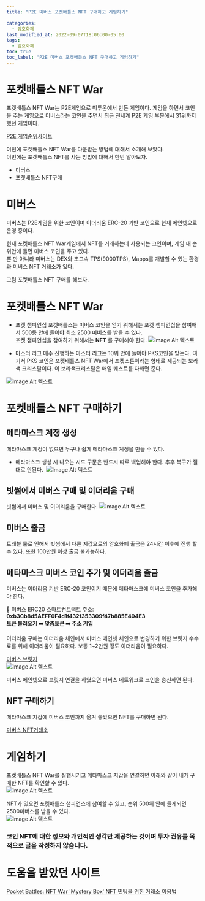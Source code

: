 ```yaml
---
title: "P2E 미버스 포켓배틀스 NFT 구매하고 게임하기"

categories:
  - 암호화폐
last_modified_at: 2022-09-07T18:06:00-05:00
tags:
  - 암호화폐
toc: true
toc_label: "P2E 미버스 포켓배틀스 NFT 구매하고 게임하기"
---
```


# 포켓배틀스 NFT War 
포켓배틀스 NFT War는 P2E게임으로 미투온에서 만든 게임이다. 
게임을 하면서 코인을 주는 게임으로 미버스라는 코인을 주면서 최근 전세계 P2E 게임 부분에서 31위까지 했던 게임이다.<br>

[P2E 게임순위사이트](https://playtoearn.net/blockchaingames)<br>

이전에 포켓배틀스 NFT War를 다운받는 방법에 대해서 소개해 보았다. <br>
이번에는 포켓배틀스 NFT를 사는 방법에 대해서 한번 알아보자.

- 미버스
- 포켓배틀스 NFT구매

# 미버스
미버스는 P2E게임을 위한 코인이며 이더리움 ERC-20 기반 코인으로 현재 메인넷으로 운영 중이다.<br>

현재 포켓배틀스 NFT War게임에서 NFT를 거래하는데 사용되는 코인이며, 게임 내 순위안에 들면 미버스 코인을 주고 있다. <br>
뿐 만 아니라 미버스는 DEX와 초고속 TPS(9000TPS), Mapps를 개발할 수 있는 환경과 미버스 NFT 거래소가 있다.<Br>

그럼 포켓배틀스 NFT 구매를 해보자.

# 포켓배틀스 NFT War

- 포켓 챔피언십
포켓배틀스는 미버스 코인을 얻기 위해서는 포켓 챔피언십을 참여해서 500등 안에 들어야 최소 2500 미버스를 받을 수 있다.<Br>
포켓 챔피언십을 참여하기 위해서는 **NFT** 를 구매해야 한다.
![Image Alt 텍스트](/assets/img/crypto/220907/meverse_1.jpeg) <br>

- 마스터 리그
매주 진행하는 마스터 리그는 10위 안에 들어야 PKS코인을 받는다. 여기서 PKS 코인은 포켓배틀스 NFT War에서 포켓스톤이라는 형태로 제공되는 보라색 크리스탈이다. 이 보라색크리스탈은 매일 퀘스트를 다깨면 준다.

![Image Alt 텍스트](/assets/img/crypto/220907/pkb_pks.png) <br>

# 포켓배틀스 NFT 구매하기

## 메타마스크 계정 생성
메타마스크 계정이 없으면 누구나 쉽게 메타마스크 계정을 만들 수 있다.<br>
* 메타마스크 생성 시 나오는 시드 구문은 반드시 따로 백업해야 한다. 추후 복구가 절대로 안된다.
​
![Image Alt 텍스트](/assets/img/crypto/220907/meta.png) <br>

## 빗썸에서 미버스 구매 및 이더리움 구매
빗썸에서 미버스 및 이더리움을 구매한다.
![Image Alt 텍스트](/assets/img/crypto/220907/meverse_2.jpeg) <br>

## 미버스 출금
트래블 룰로 인해서 빗썸에서 다른 지갑으로의 암호화폐 출금은 24시간 이후에 진행 할 수 있다. 또한 100만원 이상 출금 불가능하다.

## 메타마스크 미버스 코인 추가 및 이더리움 출금
미버스는 이더리움 기반 ERC-20 코인이기 때문에 메타마스크에 미버스 코인을 추가해야 한다.

🔎 미버스 ERC20 스마트컨트랙트 주소: <br>
**0xb3Cb8d5AEFF0F4d1f432f353309f47b885E404E3** <br>
**토큰 불러오기 ➡️ 맞춤토큰 ➡️ 주소 기입**<br>

이더리움 구매는 이더리움 체인에서 미버스 메인넷 체인으로 변경하기 위한 브릿지 수수료를 위해 이더리움이 필요하다. 보통 1~2만원 정도 이더리움이 필요하다.<br>

[미버스 브릿지](https://www.meversebridge.io/)<br>
![Image Alt 텍스트](/assets/img/crypto/220907/bridge.png) <br>

미버스 메인넷으로 브릿지 연결을 하였으면 미버스 네트워크로 코인을 송신하면 된다.

## NFT 구매하기
메타마스크 지갑에 미버스 코인까지 옮겨 놓았으면 NFT를 구매하면 된다.

[미버스 NFT거래소](https://www.meversedex.io/marketplace/dashboard?u=b3917cc6-47c8-4eab-9f1b-44c6eac608a9)<br>

# 게임하기
포켓배틀스 NFT War를 실행시키고 메타마스크 지갑을 연결하면 아래와 같이 내가 구매한 NFT를 확인할 수 있다.<br>
![Image Alt 텍스트](/assets/img/crypto/220907/pkb_nft.jpeg) <br>

NFT가 있으면 포켓배틀스 챔피언스에 참여할 수 있고, 순위 500위 안에 들게되면 2500미버스를 받을 수 있다.<br>
![Image Alt 텍스트](/assets/img/crypto/220907/pkb_champs.jpeg) <br>


### 코인 NFT에 대한 정보와 개인적인 생각만 제공하는 것이며 투자 권유를 목적으로 글을 작성하지 않습니다.

# 도움을 받았던 사이트
[Pocket Battles: NFT War 'Mystery Box' NFT 민팅을 위한 거래소 이용법](https://blog.naver.com/fletablockchain/222802465318)

